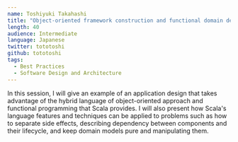 ```yaml
---
name: Toshiyuki Takahashi
title: "Object-oriented framework construction and functional domain description"
length: 40
audience: Intermediate
language: Japanese
twitter: tototoshi
github: tototoshi
tags:
  - Best Practices
  - Software Design and Architecture
---
```

In this session, I will give an example of an application design that takes advantage of the hybrid language of object-oriented approach and functional programming that Scala provides. I will also present how Scala's language features and techniques can be applied to problems such as how to separate side effects, describing dependency between components and their lifecycle, and keep domain models pure and manipulating them.
